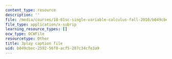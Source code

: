 ```yaml
---
content_type: resource
description: ''
file: /media/courses/18-01sc-single-variable-calculus-fall-2010/b049cbec259256f8acf5287c34cfe3a9_-CsEPYeSBsg.vtt
file_type: application/x-subrip
learning_resource_types: []
ocw_type: OCWFile
resourcetype: Other
title: 3play caption file
uid: b049cbec-2592-56f8-acf5-287c34cfe3a9
---
```

